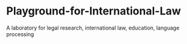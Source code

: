 # Playground-for-International-Law
A laboratory for legal research, international law, education, language processing
